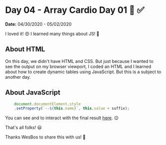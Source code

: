 # Day 04 - Array Cardio Day 01 💪 ✅

**Date:** 04/30/2020 - 05/02/2020

I loved it! 😍 I learned many things about JS! 💪

## About HTML

On this day, we didn't have HTML and CSS. But just because I wanted to see the output on my browser viewport, I coded an HTML and I learned about how to create dynamic tables using JavaScript. But this is a subject to another day.

## About JavaScript



```javascript
    document.documentElement.style
    .setProperty(`--${this.name}`, this.value + suffix);
```

You can see and to interact with the final result [here](). 😉

That's all folks! 😃

Thanks WesBos to share this with us! 💖
